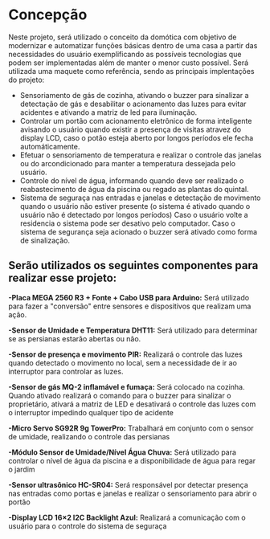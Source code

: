 
# Concepção

Neste projeto, será utilizado o conceito da domótica com objetivo de modernizar e automatizar funções básicas dentro de uma casa a partir das necessidades do usuário exemplificando as possíveis tecnologias que podem ser implementadas além de manter o menor custo possível. Será utilizada uma maquete como referência, sendo as principais implentações do projeto:

- Sensoriamento de gás de cozinha, ativando o buzzer para sinalizar a detectação de gás e desabilitar o acionamento das luzes para evitar acidentes e ativando a matriz de led para iluminação.
- Controlar um portão com acionamento eletrônico de forma inteligente avisando o usuário quando existir a presença de visitas atravez do display LCD, caso o potão esteja aberto por longos períodos ele fecha automáticamente.
- Efetuar o sensoriamento de temperatura e realizar o controle das janelas ou do arcondicionado para manter a temperatura dessejada pelo usuário.
- Controle do nível de água, informando quando deve ser realizado o reabastecimento de água da piscina ou regado as plantas do quintal.
- Sistema de seguraça nas entradas e janelas e detectação de movimento quando o usuário não estiver presente (o sistema é ativado quando o usuário não é detectado por longos períodos) Caso o usuário volte a residencia o sistema pode ser desativo pelo computador. Caso o sistema de segurança seja acionado o buzzer será ativado como forma de sinalização.

## Serão utilizados os seguintes componentes para realizar esse projeto:

**-Placa MEGA 2560 R3 + Fonte + Cabo USB para Arduino:**
Será utilizado para fazer a "conversão" entre sensores e dispositivos que realizam uma ação.

**-Sensor de Umidade e Temperatura DHT11:**
Será utilizado para determinar se as persianas estarão abertas ou não.

**-Sensor de presença e movimento PIR:**
Realizará o controle das luzes quando detectado o movimento no local, sem a necessidade de ir ao interruptor para controlar as luzes.

**-Sensor de gás MQ-2 inflamável e fumaça:**
Será colocado na cozinha. Quando ativado realizará o comando para o buzzer para sinalizar o proprietário, ativará a matriz de LED e desativará o controle das luzes com o interruptor impedindo qualquer tipo de acidente

**-Micro Servo SG92R 9g TowerPro:**
Trabalhará em conjunto com o sensor de umidade, realizando o controle das persianas

**-Módulo Sensor de Umidade/Nível Água Chuva:**
Será utilizado para controlar o nível de água da piscina e a disponibilidade de água para regar o jardim

**-Sensor ultrasônico HC-SR04:**
Será responsável por detectar presença nas entradas como portas e janelas e realizar o sensoriamento para abrir o portão

**-Display LCD 16×2 I2C Backlight Azul:**
Realizará a comunicação com o usuário para o controle do sistema de seguraça


